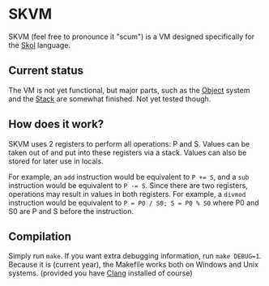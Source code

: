 # SKVM

SKVM (feel free to pronounce it "scum") is a VM designed specifically for the
[Skol][skol] language.

## Current status

The VM is not yet functional, but major parts, such as the [Object][object_c]
system and the [Stack][stack_c] are somewhat finished. Not yet tested though.

## How does it work?

SKVM uses 2 registers to perform all operations: P and S. Values can be taken
out of and put into these registers via a stack. Values can also be stored for
later use in locals.

For example, an `add` instruction would be equivalent to `P += S`, and a
`sub` instruction would be equivalent to `P -= S`. Since there are two registers,
operations may result in values in both registers. For example, a `divmod`
instruction would be equivalent to `P = P0 / S0; S = P0 % S0` where P0 and S0
are P and S before the instruction.

## Compilation

Simply run `make`. If you want extra debugging information, run `make DEBUG=1`.
Because it is (current year), the Makefile works both on Windows and Unix
systems. (provided you have [Clang][clang] installed of course)

[skol]: https://syzkrash.github.io/skol/
[object_c]: src/Object.c
[stack_c]: src/Stack.c
[clang]: https://clang.llvm.org/
